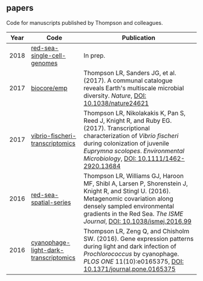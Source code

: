 ## papers

Code for manuscripts published by Thompson and colleagues.

Year | Code | Publication
-----|------|------------
2018 | [red-sea-single-cell-genomes](https://github.com/cuttlefishh/papers/tree/master/red-sea-single-cell-genomes) | In prep.
2017 | [biocore/emp](https://github.com/biocore/emp) | Thompson LR, Sanders JG, et al. (2017). A communal catalogue reveals Earth's multiscale microbial diversity. *Nature*, [DOI: 10.1038/nature24621](http://doi.org/10.1038/nature24621)
2017 | [vibrio-fischeri-transcriptomics](https://github.com/cuttlefishh/papers/tree/master/vibrio-fischeri-transcriptomics) | Thompson LR, Nikolakakis K, Pan S, Reed J, Knight R, and Ruby EG. (2017). Transcriptional characterization of _Vibrio fischeri_ during colonization of juvenile _Euprymna scolopes_. _Environmental Microbiology_, [DOI: 10.1111/1462-2920.13684](http://doi.org/10.1111/1462-2920.13684)
2016 | [red-sea-spatial-series](https://github.com/cuttlefishh/papers/tree/master/red-sea-spatial-series) | Thompson LR, Williams GJ, Haroon MF, Shibl A, Larsen P, Shorenstein J, Knight R, and Stingl U. (2016). Metagenomic covariation along densely sampled environmental gradients in the Red Sea. _The ISME Journal_, [DOI: 10.1038/ismej.2016.99](http://doi.org/10.1038/ismej.2016.99)
2016 | [cyanophage-light-dark-transcriptomics](https://github.com/cuttlefishh/papers/tree/master/cyanophage-light-dark-transcriptomics) | Thompson LR, Zeng Q, and Chisholm SW. (2016). Gene expression patterns during light and dark infection of _Prochlorococcus_ by cyanophage. _PLOS ONE_ 11(10):e0165375, [DOI: 10.1371/journal.pone.0165375](http://doi.org/10.1371/journal.pone.0165375)

<!--
### Manuscripts In Preparation

#### 2018

**red-sea-single-cell-genomes**

Thompson et al., "Single-cell genomics of _Pelagibacter_ and _Prochlorococcus_ from the Red Sea", in prep.

**med-red-sea-diel-transcriptomics**

* Thompson et al., in prep.
-->

<!--
To retrieve code from local machine:

    ls */*.sh
    ls */*.pl
    ls */*.py
    ls */*.R
    ls */*.ipynb
    cat */*.sh | grep -E "\.pl" | perl -lpe 's/.*[\/\t ]([a-zA-Z0-9_]*.pl) .*/$1/' | sort | uniq
    cat */*.sh | grep -E "\.py" | perl -lpe 's/.*[\/\t ]([a-zA-Z0-9_]*.py) .*/$1/' | sort | uniq
-->

